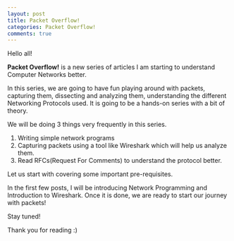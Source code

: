 ```yaml
---
layout: post
title: Packet Overflow!
categories: Packet Overflow!
comments: true
---
```


Hello all!

**Packet Overflow!** is a new series of articles I am starting to understand Computer Networks better. 

In this series, we are going to have fun playing around with packets, capturing them, dissecting and analyzing them, understanding the different Networking Protocols used. It is going to be a hands-on series with a bit of theory. 

We will be doing 3 things very frequently in this series. 

1. Writing simple network programs
2. Capturing packets using a tool like Wireshark which will help us analyze them. 
3. Read RFCs(Request For Comments) to understand the protocol better. 

Let us start with covering some important pre-requisites. 

In the first few posts, I will be introducing Network Programming and Introduction to  Wireshark. Once it is done, we are ready to start our journey with packets!

Stay tuned!

Thank you for reading :)